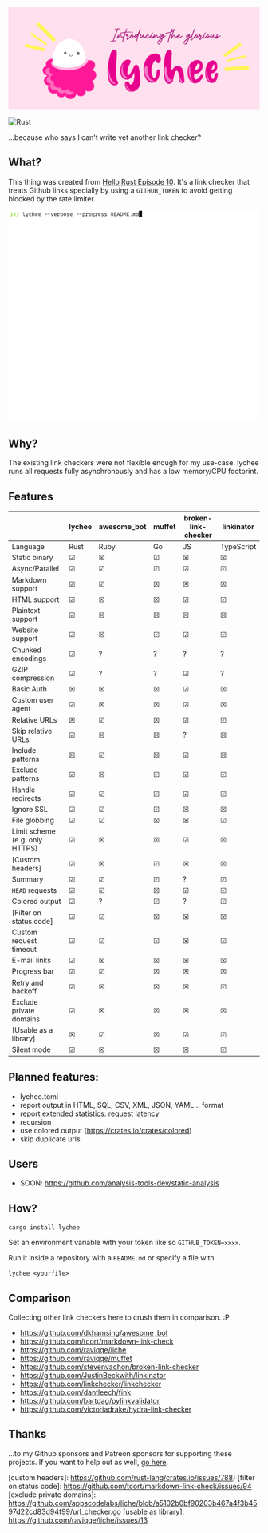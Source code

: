 ![lychee](assets/banner.png)

![Rust](https://github.com/hello-rust/lychee/workflows/Rust/badge.svg)

...because who says I can't write yet another link checker?

## What?

This thing was created from [Hello Rust Episode
10](https://hello-rust.show/10/). It's a link checker that treats Github links
specially by using a `GITHUB_TOKEN` to avoid getting blocked by the rate
limiter.

![Lychee demo](assets/lychee.gif)

## Why?

The existing link checkers were not flexible enough for my use-case. lychee
runs all requests fully asynchronously and has a low memory/CPU footprint.

## Features

|                                | lychee | awesome_bot | muffet | broken-link-checker | linkinator |
| ------------------------------ | ------ | ----------- | ------ | ------------------- | ---------- |
| Language                       | Rust   | Ruby        | Go     | JS                  | TypeScript |
| Static binary                  | ☑      | ☒           | ☑      | ☒                   | ☒          |
| Async/Parallel                 | ☑      | ☑           | ☑      | ☑                   | ☑          |
| Markdown support               | ☑      | ☑           | ☒      | ☒                   | ☒          |
| HTML support                   | ☑      | ☒           | ☒      | ☑                   | ☑          |
| Plaintext support              | ☑      | ☒           | ☒      | ☒                   | ☒          |
| Website support                | ☑      | ☒           | ☑      | ☑                   | ☑          |
| Chunked encodings              | ☑      | ?           | ?      | ?                   | ?          |
| GZIP compression               | ☑      | ?           | ?      | ☑                   | ?          |
| Basic Auth                     | ☒      | ☒           | ☒      | ☑                   | ☒          |
| Custom user agent              | ☑      | ☒           | ☒      | ☑                   | ☒          |
| Relative URLs                  | ☒      | ☑           | ☒      | ☑                   | ☑          |
| Skip relative URLs             | ☑      | ☒           | ☒      | ?                   | ☒          |
| Include patterns               | ☒      | ☑           | ☒      | ☑                   | ☒          |
| Exclude patterns               | ☑      | ☒           | ☑      | ☑                   | ☑          |
| Handle redirects               | ☑      | ☑           | ☑      | ☑                   | ☑          |
| Ignore SSL                     | ☑      | ☑           | ☑      | ☒                   | ☒          |
| File globbing                  | ☑      | ☑           | ☒      | ☒                   | ☑          |
| Limit scheme (e.g. only HTTPS) | ☑      | ☒           | ☒      | ☑                   | ☒          |
| [Custom headers]               | ☑      | ☒           | ☑      | ☒                   | ☒          |
| Summary                        | ☑      | ☑           | ☑      | ?                   | ☑          |
| `HEAD` requests                | ☑      | ☑           | ☒      | ☑                   | ☑          |
| Colored output                 | ☑      | ?           | ☑      | ?                   | ☑          |
| [Filter on status code]        | ☑      | ☑           | ☒      | ☒                   | ☒          |
| Custom request timeout         | ☑      | ☑           | ☑      | ☒                   | ☑          |
| E-mail links                   | ☑      | ☒           | ☒      | ☒                   | ☒          |
| Progress bar                   | ☑      | ☑           | ☒      | ☒                   | ☒          |
| Retry and backoff              | ☑      | ☒           | ☒      | ☒                   | ☑          |
| Exclude private domains        | ☑      | ☒           | ☒      | ☒                   | ☒          |
| [Usable as a library]          | ☒      | ☑           | ☒      | ☑                   | ☑          |
| Silent mode                    | ☑      | ☒           | ☒      | ☒                   | ☑          |

## Planned features:

- lychee.toml
- report output in HTML, SQL, CSV, XML, JSON, YAML... format
- report extended statistics: request latency
- recursion
- use colored output (https://crates.io/crates/colored)
- skip duplicate urls

## Users

- SOON: https://github.com/analysis-tools-dev/static-analysis

## How?

```
cargo install lychee
```

Set an environment variable with your token like so `GITHUB_TOKEN=xxxx`.

Run it inside a repository with a `README.md` or specify a file with

```
lychee <yourfile>
```

## Comparison

Collecting other link checkers here to crush them in comparison. :P

- https://github.com/dkhamsing/awesome_bot
- https://github.com/tcort/markdown-link-check
- https://github.com/raviqqe/liche
- https://github.com/raviqqe/muffet
- https://github.com/stevenvachon/broken-link-checker
- https://github.com/JustinBeckwith/linkinator
- https://github.com/linkchecker/linkchecker
- https://github.com/dantleech/fink
- https://github.com/bartdag/pylinkvalidator
- https://github.com/victoriadrake/hydra-link-checker

## Thanks

...to my Github sponsors and Patreon sponsors for supporting these projects. If
you want to help out as well, [go here](https://github.com/sponsors/mre/).

[custom headers]: https://github.com/rust-lang/crates.io/issues/788)
[filter on status code]: https://github.com/tcort/markdown-link-check/issues/94
[exclude private domains]: https://github.com/appscodelabs/liche/blob/a5102b0bf90203b467a4f3b4597d22cd83d94f99/url_checker.go
[usable as library]: https://github.com/raviqqe/liche/issues/13
